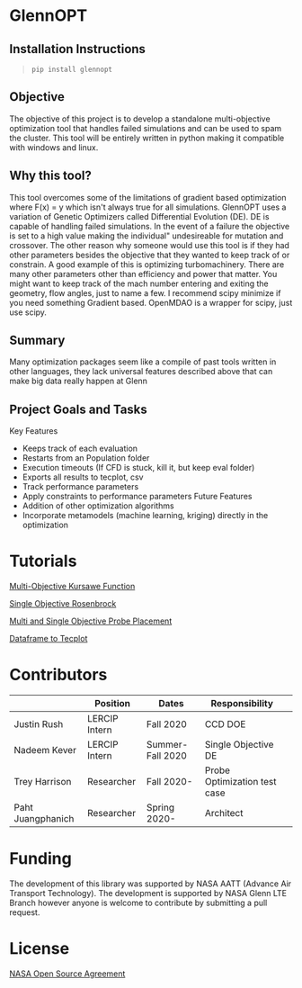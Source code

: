 # GlennOPT

## Installation Instructions
> `pip install glennopt`

## Objective
The objective of this project is to develop a standalone multi-objective optimization tool that handles failed simulations and can be used to spam the cluster. 
This tool will be entirely written in python making it compatible with windows and linux. 

## Why this tool?
This tool overcomes some of the limitations of gradient based optimization where F(x) = y which isn't always true for all simulations. GlennOPT uses a variation of Genetic Optimizers called Differential Evolution (DE). DE is capable of handling failed simulations. In the event of a failure the objective is set to a high value making the individual" undesireable for mutation and crossover. The other reason why someone would use this tool is if they had other parameters besides the objective that they wanted to keep track of or constrain. A good example of this is optimizing turbomachinery. There are many other parameters other than efficiency and power that matter. You might want to keep track of the mach number entering and exiting the geometry, flow angles, just to name a few. I recommend scipy minimize if you need something Gradient based. OpenMDAO is a wrapper for scipy, just use scipy.

## Summary
Many optimization packages seem like a compile of past tools written in other languages, they lack universal features described above that can make big data really happen at Glenn

## Project Goals and Tasks
Key Features
*  Keeps track of each evaluation
*  Restarts from an Population folder
*  Execution timeouts (If CFD is stuck, kill it, but keep eval folder)
*  Exports all results to tecplot, csv 
*  Track performance parameters
*  Apply constraints to performance parameters 
Future Features
*  Addition of other optimization algorithms
*  Incorporate metamodels (machine learning, kriging) directly in the optimization


# Tutorials
[Multi-Objective Kursawe Function](https://colab.research.google.com/github/nasa/GlennOPT/blob/main/test/kur/multi_objective_example.ipynb)

[Single Objective Rosenbrock](https://colab.research.google.com/github/nasa/GlennOPT/blob/main/test/Rosenbrock/RosenbrockExample.ipynb)

[Multi and Single Objective Probe Placement](https://colab.research.google.com/github/nasa/GlennOPT/blob/main/test/ProbePlacement_multi/ProbePlacementExample.ipynb)

[Dataframe to Tecplot](https://colab.research.google.com/github/nasa/GlennOPT/blob/main/test/csv_to_tecplot/csv_to_tecplot.ipynb)

# Contributors 
|                   | Position      | Dates            | Responsibility                      |   |
|-------------------|---------------|------------------|-------------------------------------|---|
| Justin Rush       | LERCIP Intern | Fall 2020        | CCD DOE                             |   |
| Nadeem Kever      | LERCIP Intern | Summer-Fall 2020 | Single Objective DE                 |   |
| Trey Harrison     | Researcher    | Fall 2020-       | Probe Optimization test case        |   |
| Paht Juangphanich | Researcher    | Spring 2020-     | Architect                           |   |

# Funding
The development of this library was supported by NASA AATT (Advance Air Transport Technology). The development is supported by NASA Glenn LTE Branch however anyone is welcome to contribute by submitting a pull request. 

# License
[NASA Open Source Agreement](https://opensource.org/licenses/NASA-1.3)

